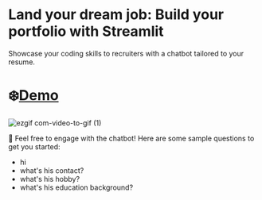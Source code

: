# Land your dream job: Build your portfolio with Streamlit
Showcase your coding skills to recruiters with a chatbot tailored to your resume.

# ❄️[Demo](https://muhammadsohaib.streamlit.app/)

![ezgif com-video-to-gif (1)](https://github.com/MuhammadSohaib/portfolio/assets/10335765/20c4e56c-e3c1-41f7-be34-275b84bd6fba)

🤖 Feel free to engage with the chatbot! Here are some sample questions to get you started:
- hi
- what's his contact?
- what's his hobby?
- what's his education background?
